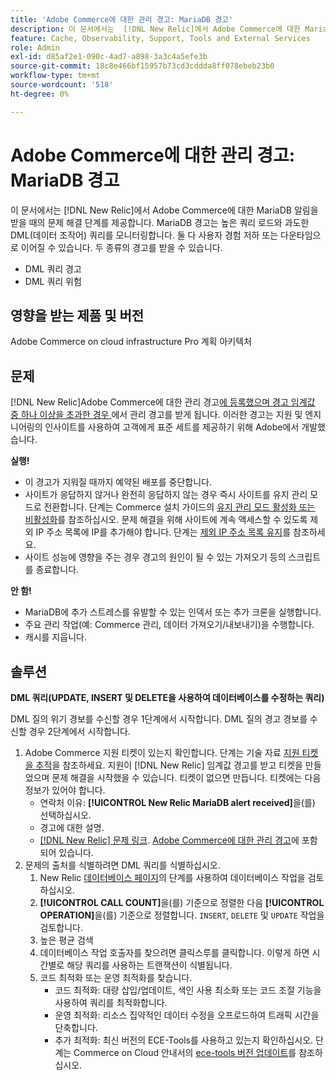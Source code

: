 ```yaml
---
title: 'Adobe Commerce에 대한 관리 경고: MariaDB 경고'
description: 이 문서에서는  [!DNL New Relic]에서 Adobe Commerce에 대한 MariaDB 알림을 받을 때의 문제 해결 단계를 제공합니다. MariaDB 경고는 높은 쿼리 로드와 과도한 DML(데이터 조작어) 쿼리를 모니터링합니다. 둘 다 사용자 경험 저하 또는 다운타임으로 이어질 수 있습니다. 두 종류의 경고를 받을 수 있습니다.
feature: Cache, Observability, Support, Tools and External Services
role: Admin
exl-id: d85af2e1-090c-4ad7-a898-3a3c4a5efe3b
source-git-commit: 18c8e466bf15957b73cd3cddda8ff078ebeb23b0
workflow-type: tm+mt
source-wordcount: '518'
ht-degree: 0%

---
```


# Adobe Commerce에 대한 관리 경고: MariaDB 경고

이 문서에서는 [!DNL New Relic]에서 Adobe Commerce에 대한 MariaDB 알림을 받을 때의 문제 해결 단계를 제공합니다. MariaDB 경고는 높은 쿼리 로드와 과도한 DML(데이터 조작어) 쿼리를 모니터링합니다. 둘 다 사용자 경험 저하 또는 다운타임으로 이어질 수 있습니다. 두 종류의 경고를 받을 수 있습니다.

* DML 쿼리 경고
* DML 쿼리 위험

## 영향을 받는 제품 및 버전

Adobe Commerce on cloud infrastructure Pro 계획 아키텍처

## 문제

[!DNL New Relic]Adobe Commerce에 대한 관리 경고[에 등록했으며 경고 임계값 중 하나 이상을 초과한 경우 ](managed-alerts-for-magento-commerce.md)에서 관리 경고를 받게 됩니다. 이러한 경고는 지원 및 엔지니어링의 인사이트를 사용하여 고객에게 표준 세트를 제공하기 위해 Adobe에서 개발했습니다.

**실행!**

* 이 경고가 지워질 때까지 예약된 배포를 중단합니다.
* 사이트가 응답하지 않거나 완전히 응답하지 않는 경우 즉시 사이트를 유지 관리 모드로 전환합니다. 단계는 Commerce 설치 가이드의 [유지 관리 모드 활성화 또는 비활성화](https://experienceleague.adobe.com/ko/docs/commerce-operations/installation-guide/tutorials/maintenance-mode)를 참조하십시오. 문제 해결을 위해 사이트에 계속 액세스할 수 있도록 제외 IP 주소 목록에 IP를 추가해야 합니다. 단계는 [제외 IP 주소 목록 유지](https://experienceleague.adobe.com/ko/docs/commerce-operations/installation-guide/tutorials/maintenance-mode#maintain-the-list-of-exempt-ip-addresses)를 참조하세요.
* 사이트 성능에 영향을 주는 경우 경고의 원인이 될 수 있는 가져오기 등의 스크립트를 종료합니다.

**안 함!**

* MariaDB에 추가 스트레스를 유발할 수 있는 인덱서 또는 추가 크론을 실행합니다.
* 주요 관리 작업(예: Commerce 관리, 데이터 가져오기/내보내기)을 수행합니다.
* 캐시를 지웁니다.

## 솔루션

**DML 쿼리(UPDATE, INSERT 및 DELETE을 사용하여 데이터베이스를 수정하는 쿼리)**

DML 질의 위기 경보를 수신할 경우 1단계에서 시작합니다. DML 질의 경고 경보를 수신할 경우 2단계에서 시작합니다.

1. Adobe Commerce 지원 티켓이 있는지 확인합니다. 단계는 기술 자료 [지원 티켓을 추적](https://experienceleague.adobe.com/ko/docs/commerce-knowledge-base/kb/help-center-guide/magento-help-center-user-guide#track-support-case)을 참조하세요. 지원이 [!DNL New Relic] 임계값 경고를 받고 티켓을 만들었으며 문제 해결을 시작했을 수 있습니다. 티켓이 없으면 만듭니다. 티켓에는 다음 정보가 있어야 합니다.
   * 연락처 이유: **[!UICONTROL New Relic MariaDB alert received]**&#x200B;을(를) 선택하십시오.
   * 경고에 대한 설명.
   * [[!DNL New Relic] 문제 링크](https://docs.newrelic.com/docs/alerts-applied-intelligence/new-relic-alerts/alert-incidents/view-violation-event-details-incidents). [Adobe Commerce에 대한 관리 경고](managed-alerts-for-magento-commerce.md)에 포함되어 있습니다.
1. 문제의 출처를 식별하려면 DML 쿼리를 식별하십시오.
   1. New Relic [데이터베이스 페이지](https://docs.newrelic.com/docs/apm/apm-ui-pages/monitoring/databases-page-view-operations-throughput-response-time)의 단계를 사용하여 데이터베이스 작업을 검토하십시오.
   1. **[!UICONTROL CALL COUNT]**&#x200B;을(를) 기준으로 정렬한 다음 **[!UICONTROL OPERATION]**&#x200B;을(를) 기준으로 정렬합니다. `INSERT`, `DELETE` 및 `UPDATE` 작업을 검토합니다.
   1. 높은 평균 검색
   1. 데이터베이스 작업 호출자를 찾으려면 클릭스루를 클릭합니다. 이렇게 하면 시간별로 해당 쿼리를 사용하는 트랜잭션이 식별됩니다.
   1. 코드 최적화 또는 운영 최적화를 찾습니다.
      * 코드 최적화: 대량 삽입/업데이트, 색인 사용 최소화 또는 코드 조절 기능을 사용하여 쿼리를 최적화합니다.
      * 운영 최적화: 리소스 집약적인 데이터 수정을 오프로드하여 트래픽 시간을 단축합니다.
      * 추가 최적화: 최신 버전의 ECE-Tools를 사용하고 있는지 확인하십시오. 단계는 Commerce on Cloud 안내서의 [ece-tools 버전 업데이트](https://experienceleague.adobe.com/ko/docs/commerce-on-cloud/user-guide/dev-tools/ece-tools/update-package)를 참조하십시오.
